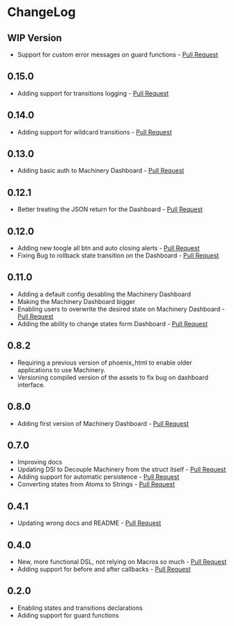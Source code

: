 # ChangeLog

## WIP Version
- Support for custom error messages on guard functions - [Pull Request](https://github.com/joaomdmoura/machinery/pull/35)

## 0.15.0
- Adding support for transitions logging - [Pull Request](https://github.com/joaomdmoura/machinery/pull/33)

## 0.14.0
- Adding support for wildcard transitions - [Pull Request](https://github.com/joaomdmoura/machinery/pull/32)

## 0.13.0
- Adding basic auth to Machinery Dashboard - [Pull Request](https://github.com/joaomdmoura/machinery/pull/30)

## 0.12.1
- Better treating the JSON return for the Dashboard - [Pull Request](https://github.com/joaomdmoura/machinery/pull/27)

## 0.12.0
- Adding new toogle all btn and auto closing alerts - [Pull Request](https://github.com/joaomdmoura/machinery/pull/24)
- Fixing Bug to rollback state transition on the Dashboard - [Pull Request](https://github.com/joaomdmoura/machinery/pull/25)

## 0.11.0
- Adding a default config desabling the Machinery Dashboard
- Making the Machinery Dashboard bigger
- Enabling users to overwrite the desired state on Machinery Dashboard - [Pull Request](https://github.com/joaomdmoura/machinery/pull/21)
- Adding the ability to change states form Dashboard - [Pull Request](https://github.com/joaomdmoura/machinery/pull/22)

## 0.8.2
- Requiring a previous version of phoenix_html to enable older applications to use Machinery.
- Versioning compiled version of the assets to fix bug on dashboard interface.

## 0.8.0
- Adding first version of Machinery Dashboard - [Pull Request](https://github.com/joaomdmoura/machinery/pull/14)

## 0.7.0
- Improving docs
- Updating DSl to Decouple Machinery from the struct itself - [Pull Request](https://github.com/joaomdmoura/machinery/pull/10)
- Adding support for automatic persistence - [Pull Request](https://github.com/joaomdmoura/machinery/pull/11)
- Converting states from Atoms to Strings - [Pull Request](https://github.com/joaomdmoura/machinery/pull/12)

## 0.4.1
- Updating wrong docs and README - [Pull Request](https://github.com/joaomdmoura/machinery/pull/5)

## 0.4.0
- New, more functional DSL, not relying on Macros so much - [Pull Request](https://github.com/joaomdmoura/machinery/pull/1)
- Adding support for before and after callbacks - [Pull Request](https://github.com/joaomdmoura/machinery/pull/2)

## 0.2.0
- Enabling states and transitions declarations
- Adding support for guard functions